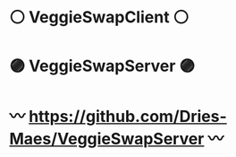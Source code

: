 # ⚪ VeggieSwapClient ⚪

# 🟣 VeggieSwapServer 🟣

# 〰 https://github.com/Dries-Maes/VeggieSwapServer 〰
